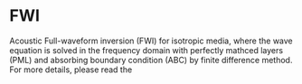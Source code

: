 # FWI
Acoustic Full-waveform inversion (FWI) for isotropic media, where the wave equation is solved in the frequency domain with perfectly mathced layers (PML) and absorbing boundary condition (ABC) by finite difference method.
For more details, please read the

